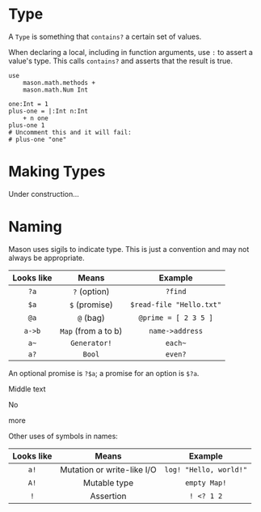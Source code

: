 # Type

A `Type` is something that `contains?` a certain set of values.

When declaring a local, including in function arguments, use `:` to assert a value's type. This calls `contains?` and asserts that the result is true.

	use
		mason.math.methods +
		mason.math.Num Int

	one:Int = 1
	plus-one = |:Int n:Int
		+ n one
	plus-one 1
	# Uncomment this and it will fail:
	# plus-one "one"

# Making Types

Under construction...



# Naming

Mason uses sigils to indicate type.
This is just a convention and may not always be appropriate.

Looks like | Means | Example
:-: | :-: | :-:
`?a` | `?` (option) | `?find`
`$a` | `$` (promise) | `$read-file "Hello.txt"`
`@a` | `@` (bag) | `@prime = [ 2 3 5 ]`
`a->b` | `Map` (from a to b) | `name->address`
`a~` | `Generator!` | `each~`
`a?` | `Bool` | `even?`

An optional promise is `?$a`; a promise for an option is `$?a`.

Middle text

No

more

Other uses of symbols in names:

Looks like | Means | Example
:-: | :-: | :-:
`a!` | Mutation or write-like I/O | `log! "Hello, world!"`
`A!` | Mutable type | `empty Map!`
`!` | Assertion | `! <? 1 2`
